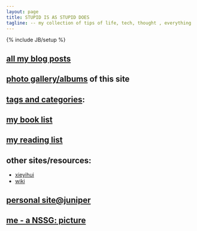 ```yaml
---
layout: page
title: STUPID IS AS STUPID DOES
tagline: -- my collection of tips of life, tech, thought , everything ...
---
```

{% include JB/setup %}

## [all my blog posts](/postlist.html)

## [photo gallery/albums](http://simplerlife.farbox.com/folder/images/) of this site

## [tags and categories](/tags-and-categories.html):

## [my book list](/pingsbooklist.html)
## [my reading list](/reading-list.html)

## other sites/resources:

* [xieyihui](http://yihui.name/)
* [wiki](/otherstuff/caipu_html/index.html "caipu")
 
## [personal site@juniper](http://www-in.juniper.net/~pings/myblog/)

## [me - a NSSG: picture](/images/2013-02-15-133430.jpg "who is this guy?")  

